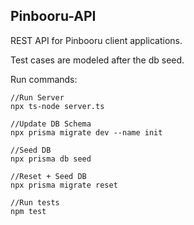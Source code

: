## Pinbooru-API
REST API for Pinbooru client applications.

Test cases are modeled after the db seed.

Run commands:
```console
//Run Server
npx ts-node server.ts

//Update DB Schema
npx prisma migrate dev --name init

//Seed DB 
npx prisma db seed 

//Reset + Seed DB
npx prisma migrate reset

//Run tests
npm test
```